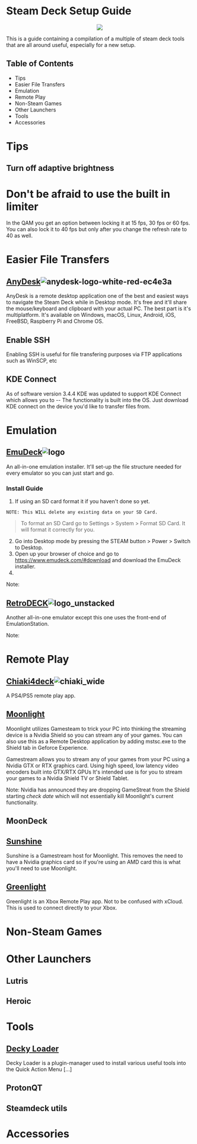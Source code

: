 # Steam Deck Setup Guide


<!--Not final name-->

<p align="center">
  <img src="https://user-images.githubusercontent.com/34931118/213886812-fc65cc59-9b64-48a3-96de-eccd1374bf6e.png">
</p>


This is a guide containing a compilation of a multiple of steam deck tools that are all around useful, especially for a new setup.

<!--Section to explain what a Steam Deck is? Go over SD card/dock recommendations? -->

## Table of Contents
- Tips
- Easier File Transfers
- Emulation
- Remote Play
- Non-Steam Games
- Other Launchers
- Tools
- Accessories

# Tips
## Turn off adaptive brightness

<!--Kills the battery. Use QAM for brightness changes.-->

# Don't be afraid to use the built in limiter

In the QAM you get an option between locking it at 15 fps, 30 fps or 60 fps. You can also lock it to 40 fps but only after you change the refresh rate to 40 as well.

<!--40hz with 40 fps is better than FPS jumping between 40-60. It also looks surprisingly smooth and keeps the battery lasting longer. Use CPU/GPU limiter and you can save these settings per game. -->


# Easier File Transfers
## [AnyDesk](https://www.anydesk.com)![anydesk-logo-white-red-ec4e3a](https://user-images.githubusercontent.com/34931118/213895260-7b7d34e3-b0d5-48bf-ab91-46f71b318404.png)

AnyDesk is a remote desktop application  one of the best and easiest ways to navigate the Steam Deck while in Desktop mode. It's free and it'll share the mouse/keyboard and clipboard with your actual PC. The best part is it's multiplatform. It's available on Windows, macOS, Linux, Android, iOS, FreeBSD, Raspberry Pi and Chrome OS.  

## Enable SSH

Enabling SSH is useful for file transfering purposes via FTP applications such as WinSCP, etc <!--Look up other examples-->

## KDE Connect
As of software version 3.4.4 KDE was updated to support KDE Connect which allows you to -- <!--Look for examples--> The functionality is built into the OS. Just download KDE connect on the device you'd like to transfer files from. <!--Find supported OS's-->

# Emulation
## [EmuDeck](https://www.emudeck.com)![logo](https://user-images.githubusercontent.com/34931118/213895041-d8c051e5-850f-4c43-93b7-0f630c37cdd7.png)

An all-in-one emulation installer. It'll set-up the file structure needed for every emulator so you can just start and go.

### Install Guide
1. If using an SD card format it if you haven't done so yet. 

``` NOTE: This WILL delete any existing data on your SD Card. ``` 
>To format an SD Card go to Settings > System > Format SD Card. It will format it correctly for you. 
2. Go into Desktop mode by pressing the STEAM button > Power > Switch to Desktop.
3. Open up your browser of choice and go to https://www.emudeck.com/#download and download the EmuDeck installer.
4.  

Note: 

<!--Remember to add the emulators that you need to manually install via the Discover store.-->


## [RetroDECK](https://retrodeck.net)![logo_unstacked](https://user-images.githubusercontent.com/34931118/213895119-bd5b9501-2a11-4af7-8f92-6f735eceb80f.png)

Another all-in-one emulator except this one uses the front-end of EmulationStation. 
<!--Look up differences between this and Emudeck.-->

Note: 



# Remote Play
<!--Think about adding performance of each? Or keep this install centered only? -->

## [Chiaki4deck](https://github.com/streetpea/chiaki4deck)![chiaki_wide](https://user-images.githubusercontent.com/34931118/213895158-7a678b9f-a117-44ed-8496-d915b54e5550.png)

<!-- describe the process for installing and how to set it up. -->
A PS4/PS5 remote play app. 
<!-- Include screenshots of deck. Find out how to "put screenshot in photo of deck"-->

## [Moonlight](https://moonlight-stream.org)
<!-- describe how to install and set up. -->
Moonlight utilizes Gamesteam  to trick your PC into thinking the streaming device is a Nvidia Shield so you can stream any of your games. You can also use this as a Remote Desktop application by adding mstsc.exe to the Shield tab in Geforce Experience. 

<!--Should I do a nested list here highlighting the process for installing on host/steam deck, configuration, recommended settings, recommended controller config, --> 

Gamestream allows you to stream any of your games from your PC using a Nvidia GTX or RTX graphics card. Using high speed, low latency video encoders built into GTX/RTX GPUs It's intended use is for you to stream your games to a Nvidia Shield TV or Shield Tablet. 


Note: Nvidia has announced they are dropping GameStreat from the Shield starting *check date* which will not essentially kill Moonlight's current functionality. 

## MoonDeck
<!--downloaded from Deckyloader store. Show how to do that or maybe show the store in the seperate deckyloader section. Link to that from here.-->

## [Sunshine](https://github.com/LizardByte/Sunshine)
Sunshine is a Gamestream host for Moonlight. This removes the need to have a Nvidia graphics card so if you're using an AMD card this is what you'll need to use Moonlight. 
<!-- Explain how this would replace GameStream but it is not as reliable and performs worse.-->

## [Greenlight](https://github.com/unknownskl/xbox-xcloud-client)
Greenlight is an Xbox Remote Play app. Not to be confused with xCloud. This is used to connect directly to your Xbox.


# Non-Steam Games
<!-- Consider combining this with Other Launchers -->

# Other Launchers

## Lutris
<!--Explain how to install and what it does. List services it connects to.-->

## Heroic
<!--Explain how to install and what it does. List services it connects to. Also compare to Lutris-->


# Tools

## [Decky Loader](https://github.com/SteamDeckHomebrew/decky-loader)
Decky Loader is a plugin-manager used to install various useful tools into the Quick Action Menu [...]
<!-- Describe deckyloader. Maybe create a nested list for each current plugin. -->

## ProtonQT
<!--Explain how to use this and why you should use it. Maybe look up an example of a game that needs it to run. 

## Cryobyte33 Steam Deck Utilities
<!--Explain how to use this tool and why it's useful-->

## Steamdeck utils
<!-- Dev changed name. Need to look it up -->

# Accessories 

<!--Steam Dock + 3rd Party Docks, Compact M+KB, SD Card, -->

